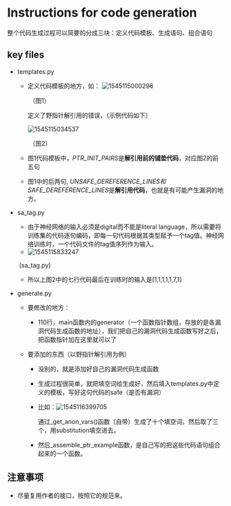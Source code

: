 # Instructions for code generation

整个代码生成过程可以简要的分成三块：定义代码模板、生成语句、组合语句

## key files

- templates.py

  - 定义代码模板的地方，如：
    ![1545115000296](C:\Users\10421\AppData\Roaming\Typora\typora-user-images\1545115000296.png)

    ​                             （图1）

    定义了野指针解引用的错误，（示例代码如下）

    ![1545115034537](C:\Users\10421\AppData\Roaming\Typora\typora-user-images\1545115034537.png)

    ​                                  （图2）

  - 图1代码模板中，*PTR_INIT_PAIRS*是**解引用前的铺垫代码**，对应图2的前五句

  - 图1中的后两句, *UNSAFE_DEREFERENCE_LINES和SAFE_DEREFERENCE_LINES*是**解引用代码**，也就是有可能产生漏洞的地方。

- sa_tag.py

  - 由于神经网络的输入必须是digital而不能是literal language，所以需要将训练集的代码逐句编码，即每一句代码根据其类型赋予一个tag值。神经网络训练时，一个代码文件的tag值序列作为输入。
  - ![1545115833247](C:\Users\10421\AppData\Roaming\Typora\typora-user-images\1545115833247.png)

  ​                                        (sa_tag.py)

  - 所以上图2中的七行代码最后在训练时的输入是[1,1,1,1,1,7,1]

- generate.py

  - 要修改的地方：

    - 110行，main函数内的generator（一个函数指针数组，存放的是各漏洞代码生成函数的地址），我们把自己的漏洞代码生成函数写好之后，把函数指针加在这里就可以了

  - 要添加的东西（以野指针解引用为例）

    - 没别的，就是添加好自己的漏洞代码生成函数

    - 生成过程很简单，就把填空词给生成好，然后填入templates.py中定义的模板，写好这句代码的safe（是否有漏洞）

    - 比如：![1545116399705](C:\Users\10421\AppData\Roaming\Typora\typora-user-images\1545116399705.png)

      通过_get_anon_vars()函数（自带）生成了十个填空词，然后取了三个，用substitution填空进去。

    - 然后_assemble_ptr_example函数，是自己写的把这些代码语句组合起来的一个函数。

## 注意事项

- 尽量复用作者的接口，按照它的规范来。